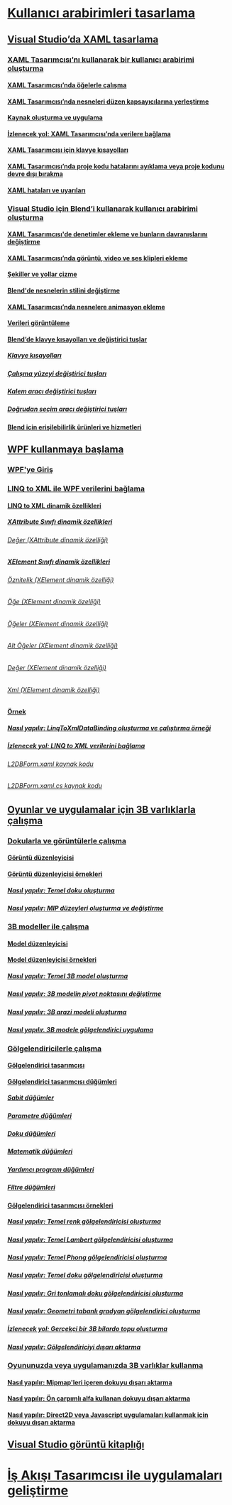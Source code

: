 # [Kullanıcı arabirimleri tasarlama](designing-user-interfaces.md)
## [Visual Studio’da XAML tasarlama](designing-xaml-in-visual-studio.md)
### [XAML Tasarımcısı’nı kullanarak bir kullanıcı arabirimi oluşturma](creating-a-ui-by-using-xaml-designer-in-visual-studio.md)
#### [XAML Tasarımcısı’nda öğelerle çalışma](working-with-elements-in-xaml-designer.md)
#### [XAML Tasarımcısı’nda nesneleri düzen kapsayıcılarına yerleştirme](organize-objects-into-layout-containers-in-xaml-designer.md)
#### [Kaynak oluşturma ve uygulama](how-to-create-and-apply-a-resource.md)
#### [İzlenecek yol: XAML Tasarımcısı’nda verilere bağlama](walkthrough-binding-to-data-in-xaml-designer.md)
#### [XAML Tasarımcısı için klavye kısayolları](keyboard-shortcuts-for-xaml-designer.md)
#### [XAML Tasarımcısı’nda proje kodu hatalarını ayıklama veya proje kodunu devre dışı bırakma](debugging-or-disabling-project-code-in-xaml-designer.md)
#### [XAML hataları ve uyarıları](xaml-errors-warnings.md)
### [Visual Studio için Blend’i kullanarak kullanıcı arabirimi oluşturma](creating-a-ui-by-using-blend-for-visual-studio.md)
#### [XAML Tasarımcısı'de denetimler ekleme ve bunların davranışlarını değiştirme](insert-controls-and-modify-their-behavior-in-xaml-designer.md)
#### [XAML Tasarımcısı’nda görüntü, video ve ses klipleri ekleme](insert-images-videos-and-audio-clips-in-xaml-designer.md)
#### [Şekiller ve yollar çizme](draw-shapes-and-paths.md)
#### [Blend'de nesnelerin stilini değiştirme](modify-the-style-of-objects-in-blend.md)
#### [XAML Tasarımcısı’nda nesnelere animasyon ekleme](animate-objects-in-xaml-designer.md)
#### [Verileri görüntüleme](display-data-in-blend.md)
#### [Blend’de klavye kısayolları ve değiştirici tuşlar](keyboard-shortcuts-and-modifier-keys-in-blend.md)
##### [Klavye kısayolları](keyboard-shortcuts-in-blend.md)
##### [Çalışma yüzeyi değiştirici tuşları](artboard-modifier-keys-in-blend.md)
##### [Kalem aracı değiştirici tuşları](pen-tool-modifier-keys-in-blend.md)
##### [Doğrudan seçim aracı değiştirici tuşları](direct-selection-tool-modifier-keys-in-blend.md)
#### [Blend için erişilebilirlik ürünleri ve hizmetleri](accessibility-products-and-services-blend.md)
## [WPF kullanmaya başlama](getting-started-with-wpf.md)
### [WPF'ye Giriş](introduction-to-wpf.md)
### [LINQ to XML ile WPF verilerini bağlama](wpf-data-binding-with-linq-to-xml-overview.md)
#### [LINQ to XML dinamik özellikleri](linq-to-xml-dynamic-properties.md)
##### [XAttribute Sınıfı dinamik özellikleri](xattribute-class-dynamic-properties.md)
###### [Değer (XAttribute dinamik özelliği)](value-xattribute-dynamic-property.md)
##### [XElement Sınıfı dinamik özellikleri](xelement-class-dynamic-properties.md)
###### [Öznitelik (XElement dinamik özelliği)](attribute-xelement-dynamic-property.md)
###### [Öğe (XElement dinamik özelliği)](element-xelement-dynamic-property.md)
###### [Öğeler (XElement dinamik özelliği)](elements-xelement-dynamic-property.md)
###### [Alt Öğeler (XElement dinamik özelliği)](descendants-xelement-dynamic-property.md)
###### [Değer (XElement dinamik özelliği)](value-xelement-dynamic-property.md)
###### [Xml (XElement dinamik özelliği)](xml-xelement-dynamic-property.md)
#### [Örnek](wpf-data-binding-using-linq-to-xml-example.md)
##### [Nasıl yapılır: LinqToXmlDataBinding oluşturma ve çalıştırma örneği](how-to-build-and-run-the-linqtoxmldatabinding-example.md)
##### [İzlenecek yol: LINQ to XML verilerini bağlama](walkthrough-linqtoxmldatabinding-example.md)
###### [L2DBForm.xaml kaynak kodu](l2dbform-xaml-source-code.md)
###### [L2DBForm.xaml.cs kaynak kodu](l2dbform-xaml-cs-source-code.md)
## [Oyunlar ve uygulamalar için 3B varlıklarla çalışma](working-with-3-d-assets-for-games-and-apps.md)
### [Dokularla ve görüntülerle çalışma](working-with-textures-and-images.md)
#### [Görüntü düzenleyicisi](image-editor.md)
#### [Görüntü düzenleyicisi örnekleri](image-editor-examples.md)
##### [Nasıl yapılır: Temel doku oluşturma](how-to-create-a-basic-texture.md)
##### [Nasıl yapılır: MIP düzeyleri oluşturma ve değiştirme](how-to-create-and-modify-mip-levels.md)
### [3B modeller ile çalışma](working-with-3-d-models.md)
#### [Model düzenleyicisi](model-editor.md)
#### [Model düzenleyicisi örnekleri](model-editor-examples.md)
##### [Nasıl yapılır: Temel 3B model oluşturma](how-to-create-a-basic-3-d-model.md)
##### [Nasıl yapılır: 3B modelin pivot noktasını değiştirme](how-to-modify-the-pivot-point-of-a-3-d-model.md)
##### [Nasıl yapılır: 3B arazi modeli oluşturma](how-to-model-3-d-terrain.md)
##### [Nasıl yapılır. 3B modele gölgelendirici uygulama](how-to-apply-a-shader-to-a-3-d-model.md)
### [Gölgelendiricilerle çalışma](working-with-shaders.md)
#### [Gölgelendirici tasarımcısı](shader-designer.md)
#### [Gölgelendirici tasarımcısı düğümleri](shader-designer-nodes.md)
##### [Sabit düğümler](constant-nodes.md)
##### [Parametre düğümleri](parameter-nodes.md)
##### [Doku düğümleri](texture-nodes.md)
##### [Matematik düğümleri](math-nodes.md)
##### [Yardımcı program düğümleri](utility-nodes.md)
##### [Filtre düğümleri](filter-nodes.md)
#### [Gölgelendirici tasarımcısı örnekleri](shader-designer-examples.md)
##### [Nasıl yapılır: Temel renk gölgelendiricisi oluşturma](how-to-create-a-basic-color-shader.md)
##### [Nasıl yapılır: Temel Lambert gölgelendiricisi oluşturma](how-to-create-a-basic-lambert-shader.md)
##### [Nasıl yapılır: Temel Phong gölgelendiricisi oluşturma](how-to-create-a-basic-phong-shader.md)
##### [Nasıl yapılır: Temel doku gölgelendiricisi oluşturma](how-to-create-a-basic-texture-shader.md)
##### [Nasıl yapılır: Gri tonlamalı doku gölgelendiricisi oluşturma](how-to-create-a-grayscale-texture-shader.md)
##### [Nasıl yapılır: Geometri tabanlı gradyan gölgelendirici oluşturma](how-to-create-a-geometry-based-gradient-shader.md)
##### [İzlenecek yol: Gerçekçi bir 3B bilardo topu oluşturma](walkthrough-creating-a-realistic-3-d-billiard-ball.md)
##### [Nasıl yapılır: Gölgelendiriciyi dışarı aktarma](how-to-export-a-shader.md)
### [Oyununuzda veya uygulamanızda 3B varlıklar kullanma](using-3-d-assets-in-your-game-or-app.md)
#### [Nasıl yapılır: Mipmap'leri içeren dokuyu dışarı aktarma](how-to-export-a-texture-that-contains-mipmaps.md)
#### [Nasıl yapılır: Ön çarpımlı alfa kullanan dokuyu dışarı aktarma](how-to-export-a-texture-that-has-premultiplied-alpha.md)
#### [Nasıl yapılır: Direct2D veya Javascript uygulamaları kullanmak için dokuyu dışarı aktarma](how-to-export-a-texture-for-use-with-direct2d-or-javascipt-apps.md)
## [Visual Studio görüntü kitaplığı](the-visual-studio-image-library.md)
# [İş Akışı Tasarımcısı ile uygulamaları geliştirme](../workflow-designer/developing-applications-with-the-workflow-designer.md)
